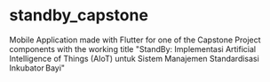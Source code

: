 # standby_capstone
Mobile Application made with Flutter for one of the Capstone Project components with the working title "StandBy: Implementasi Artificial Intelligence of Things (AIoT) untuk Sistem Manajemen Standardisasi Inkubator Bayi"
